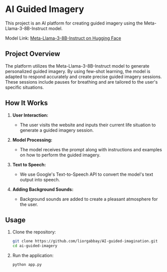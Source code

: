 # AI Guided Imagery

This project is an AI platform for creating guided imagery using the Meta-Llama-3-8B-Instruct model.

Model Link: [Meta-Llama-3-8B-Instruct on Hugging Face](https://huggingface.co/meta-llama/Meta-Llama-3-8B-Instruct)

## Project Overview

The platform utilizes the Meta-Llama-3-8B-Instruct model to generate personalized guided imagery. By using few-shot learning, the model is adapted to respond accurately and create precise guided imagery sessions. These sessions include pauses for breathing and are tailored to the user's specific situations.

## How It Works

1. **User Interaction:** 
   - The user visits the website and inputs their current life situation to generate a guided imagery session.

2. **Model Processing:**
   - The model receives the prompt along with instructions and examples on how to perform the guided imagery.

3. **Text to Speech:**
   - We use Google's Text-to-Speech API to convert the model's text output into speech.

4. **Adding Background Sounds:**
   - Background sounds are added to create a pleasant atmosphere for the user.

## Usage

1. Clone the repository:
    ```bash
    git clone https://github.com/liorgabbay/AI-guided-imagination.git
    cd ai-guided-imagery
    ```
   
2. Run the application:
    ```bash
    python app.py
    ```


